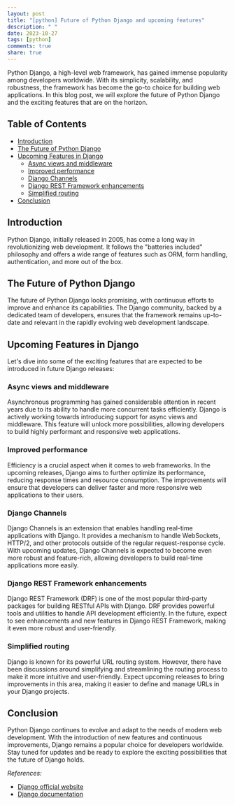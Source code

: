 ```yaml
---
layout: post
title: "[python] Future of Python Django and upcoming features"
description: " "
date: 2023-10-27
tags: [python]
comments: true
share: true
---
```


Python Django, a high-level web framework, has gained immense popularity among developers worldwide. With its simplicity, scalability, and robustness, the framework has become the go-to choice for building web applications. In this blog post, we will explore the future of Python Django and the exciting features that are on the horizon.

## Table of Contents

- [Introduction](#introduction)
- [The Future of Python Django](#the-future-of-python-django)
- [Upcoming Features in Django](#upcoming-features-in-django)
  - [Async views and middleware](#async-views-and-middleware)
  - [Improved performance](#improved-performance)
  - [Django Channels](#django-channels)
  - [Django REST Framework enhancements](#django-rest-framework-enhancements)
  - [Simplified routing](#simplified-routing)
- [Conclusion](#conclusion)

## Introduction

Python Django, initially released in 2005, has come a long way in revolutionizing web development. It follows the "batteries included" philosophy and offers a wide range of features such as ORM, form handling, authentication, and more out of the box.

## The Future of Python Django

The future of Python Django looks promising, with continuous efforts to improve and enhance its capabilities. The Django community, backed by a dedicated team of developers, ensures that the framework remains up-to-date and relevant in the rapidly evolving web development landscape.

## Upcoming Features in Django

Let's dive into some of the exciting features that are expected to be introduced in future Django releases:

### Async views and middleware

Asynchronous programming has gained considerable attention in recent years due to its ability to handle more concurrent tasks efficiently. Django is actively working towards introducing support for async views and middleware. This feature will unlock more possibilities, allowing developers to build highly performant and responsive web applications.

### Improved performance

Efficiency is a crucial aspect when it comes to web frameworks. In the upcoming releases, Django aims to further optimize its performance, reducing response times and resource consumption. The improvements will ensure that developers can deliver faster and more responsive web applications to their users.

### Django Channels

Django Channels is an extension that enables handling real-time applications with Django. It provides a mechanism to handle WebSockets, HTTP/2, and other protocols outside of the regular request-response cycle. With upcoming updates, Django Channels is expected to become even more robust and feature-rich, allowing developers to build real-time applications more easily.

### Django REST Framework enhancements

Django REST Framework (DRF) is one of the most popular third-party packages for building RESTful APIs with Django. DRF provides powerful tools and utilities to handle API development efficiently. In the future, expect to see enhancements and new features in Django REST Framework, making it even more robust and user-friendly.

### Simplified routing

Django is known for its powerful URL routing system. However, there have been discussions around simplifying and streamlining the routing process to make it more intuitive and user-friendly. Expect upcoming releases to bring improvements in this area, making it easier to define and manage URLs in your Django projects.

## Conclusion

Python Django continues to evolve and adapt to the needs of modern web development. With the introduction of new features and continuous improvements, Django remains a popular choice for developers worldwide. Stay tuned for updates and be ready to explore the exciting possibilities that the future of Django holds.

*References:*
- [Django official website](https://www.djangoproject.com/)
- [Django documentation](https://docs.djangoproject.com/)